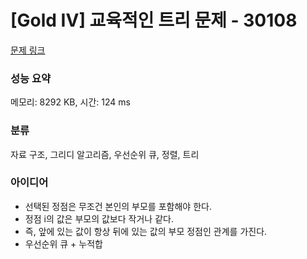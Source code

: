 # [Gold IV] 교육적인 트리 문제 - 30108 

[문제 링크](https://www.acmicpc.net/problem/30108) 

### 성능 요약

메모리: 8292 KB, 시간: 124 ms

### 분류

자료 구조, 그리디 알고리즘, 우선순위 큐, 정렬, 트리

### 아이디어

- 선택된 정점은 무조건 본인의 부모를 포함해야 한다.
- 정점 i의 값은 부모의 값보다 작거나 같다.
- 즉, 앞에 있는 값이 항상 뒤에 있는 값의 부모 정점인 관계를 가진다.
- 우선순위 큐 + 누적합
